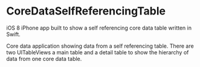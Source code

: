 
# CoreDataSelfReferencingTable
iOS 8 iPhone app built to show a self referencing core data table written in Swift.

Core data application showing data from a self referencing table. There are two UITableViews a main table and a detail table to show the hierarchy of data from one core data table.
